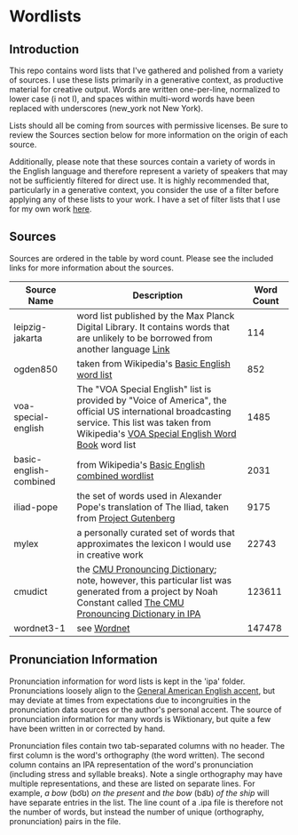 # Wordlists

## Introduction

This repo contains word lists that I've gathered and polished
from a variety of sources. I use these lists primarily in a generative context,
as productive material for creative output. Words are written one-per-line, 
normalized to lower case (i not I), and spaces within multi-word words have been
replaced with underscores (new_york not New York).

Lists should all be coming from sources with permissive licenses. Be sure to
review the Sources section below for more information on the origin of each
source.

Additionally, please note that these sources contain a variety of words in the
English language and therefore represent a variety of speakers that may not be
sufficiently filtered for direct use. It is highly recommended that,
particularly in a generative context, you consider the use of a filter before
applying any of these lists to your work. I have a set of filter lists that I
use for my own work [here](https://github.com/bnspalding/filterwords).

## Sources

Sources are ordered in the table by word count. Please see the included links
for more information about the sources.

Source Name | Description | Word Count
----------- | ----------- | ----------
leipzig-jakarta | word list published by the Max Planck Digital Library. It contains words that are unlikely to be borrowed from another language [Link](https://en.wikipedia.org/wiki/Leipzig%E2%80%93Jakarta_list) | 114
ogden850 | taken from Wikipedia's [Basic English word list](https://en.wiktionary.org/wiki/Appendix:Basic_English_word_list) | 852
voa-special-english | The "VOA Special English" list is provided by "Voice of America", the official US international broadcasting service. This list was taken from Wikipedia's [VOA Special English Word Book](https://simple.wikipedia.org/wiki/Wikipedia:VOA_Special_English_Word_Book) word list | 1485
basic-english-combined | from Wikipedia's [Basic English combined wordlist](https://simple.wikipedia.org/wiki/Wikipedia:Basic_English_combined_wordlist) | 2031
iliad-pope | the set of words used in Alexander Pope's translation of The Iliad, taken from [Project Gutenberg](https://www.gutenberg.org/ebooks/6130) | 9175
mylex | a personally curated set of words that approximates the lexicon I would use in creative work | 22743
cmudict | the [CMU Pronouncing Dictionary](http://www.speech.cs.cmu.edu/cgi-bin/cmudict); note, however, this particular list was generated from a project by Noah Constant called [The CMU Pronouncing Dictionary in IPA](https://people.umass.edu/nconstan/CMU-IPA) | 123611
wordnet3-1 | see [Wordnet](https://wordnet.princeton.edu/) | 147478

## Pronunciation Information

Pronunciation information for word lists is kept in the 'ipa' folder.
Pronunciations loosely align to the [General American English
accent](https://en.wikipedia.org/wiki/General_American_English), but may deviate
at times from expectations due to incongruities in the pronunciation data sources
or the author's personal accent. The source of pronunciation information for
many words is Wiktionary, but quite a few have been written in or corrected by 
hand.

Pronunciation files contain two tab-separated columns with no header. The first
column is the word's orthography (the word written). The
second column contains an IPA representation of the word's pronunciation
(including stress and syllable breaks). Note a single orthography may have
multiple representations, and these are listed on separate lines. For example,
_a bow_ (bo͡ʊ) _on the present_ and _the bow_ (ba͡ʊ) _of the ship_ will have
separate entries in the list. The line count of a .ipa file is therefore not the
number of words, but instead the number of unique (orthography, pronunciation)
pairs in the file.
